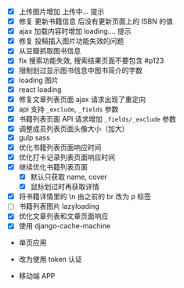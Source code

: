 
* [x] 上传图片增加 上传中... 提示
* [x] 修复 更新书籍信息 后没有更新页面上的 ISBN 的值
* [x] ajax 加载内容时增加 loading.... 提示
* [x] 修复 投稿插入图片功能失效的问题
* [x] 从豆瓣抓取图书信息
* [x] fix 搜索功能失效, 搜索结果页面不要包含 #p123
* [x] 限制划过显示图书信息中图书简介的字数
* [x] loading 图片
* [x] react loading
* [x] 修复文章列表页面 ajax 请求出现了重定向
* [x] api 支持 `_exclude`, `_fields` 参数
* [x] 书籍列表页面 API 请求增加 `_fields/_exclude` 参数
* [x] 调整成员列表页面头像大小（加大）
* [x] gulp sass
* [x] 优化书籍列表页面响应时间
* [x] 优化打卡记录列表页面响应时间
* [x] 继续优化书籍列表页面
  * [x] 默认只获取 name, cover
  * [x] 鼠标划过时再获取详情
* [x] 将书籍详情里的 \\n 由之前的 br 改为 p 标签
* [ ] 书籍列表图片 lazyloading
* [x] 优化文章列表和文章页面响应
* [x] 使用 django-cache-machine

* 单页应用

* 改为使用 token 认证

* 移动端 APP
